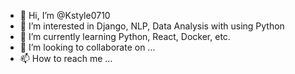 - 👋 Hi, I’m @Kstyle0710
- 👀 I’m interested in Django, NLP, Data Analysis with using Python
- 🌱 I’m currently learning Python, React, Docker, etc.
- 💞️ I’m looking to collaborate on ...
- 📫 How to reach me ...

<!---
Kstyle0710/Kstyle0710 is a ✨ special ✨ repository because its `README.md` (this file) appears on your GitHub profile.
You can click the Preview link to take a look at your changes.
--->
